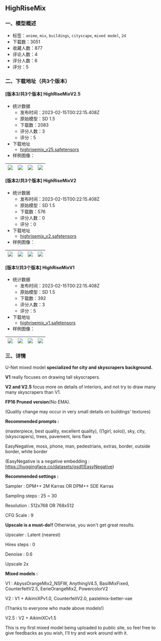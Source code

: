 ## HighRiseMix
### 一、模型概述

- 标签：`anime`, `mix`, `buildings`, `cityscape`, `mixed model`, `2d`
- 下载数：3051
- 收藏人数：877
- 评论人数：4
- 评分人数：6
- 评分：5

### 二、下载地址（共3个版本）

#### [版本3/共3个版本] HighRiseMixV2.5

- 统计数据
  - 发布时间：2023-02-15T00:22:15.408Z
  - 原始模型：SD 1.5
  - 下载数：2083
  - 评分人数：3
  - 评分：5
- 下载地址
  - [highrisemix_v25.safetensors](https://civitai.com/api/download/models/10565)
- 样例图像：

| <img src="https://image.civitai.com/xG1nkqKTMzGDvpLrqFT7WA/49ad73f5-6832-4fc9-14d4-9c416bca8700/width=450/102666.jpeg" /> | <img src="https://image.civitai.com/xG1nkqKTMzGDvpLrqFT7WA/262f2166-cae0-43a3-a792-f6597cfe5100/width=450/102630.jpeg" /> | <img src="https://image.civitai.com/xG1nkqKTMzGDvpLrqFT7WA/6bfe816e-347b-4dc7-1468-a89f9d927c00/width=450/102629.jpeg" /> | <img src="https://image.civitai.com/xG1nkqKTMzGDvpLrqFT7WA/e6fe4881-5e82-4cd2-2f7f-45104e460900/width=450/102628.jpeg" /> |
| ---- | ---- | ---- | ---- |

#### [版本2/共3个版本] HighRiseMixV2

- 统计数据
  - 发布时间：2023-02-15T00:22:15.408Z
  - 原始模型：SD 1.5
  - 下载数：576
  - 评分人数：0
  - 评分：0
- 下载地址
  - [highrisemix_v2.safetensors](https://civitai.com/api/download/models/9616)
- 样例图像：

| <img src="https://image.civitai.com/xG1nkqKTMzGDvpLrqFT7WA/8e75d0c6-f437-4f44-fd0f-2bf9cd6ae100/width=450/92918.jpeg" /> | <img src="https://image.civitai.com/xG1nkqKTMzGDvpLrqFT7WA/7abde6b1-2555-449d-5bd4-2d9eabfb1400/width=450/92917.jpeg" /> | <img src="https://image.civitai.com/xG1nkqKTMzGDvpLrqFT7WA/39776bf6-8a25-490f-c8be-f58817cdb300/width=450/92916.jpeg" /> | <img src="https://image.civitai.com/xG1nkqKTMzGDvpLrqFT7WA/c7fc8c3d-3633-48bf-4087-f9cbe7890200/width=450/92915.jpeg" /> |
| ---- | ---- | ---- | ---- |

#### [版本1/共3个版本] HighRiseMixV1

- 统计数据
  - 发布时间：2023-02-15T00:22:15.408Z
  - 原始模型：SD 1.5
  - 下载数：392
  - 评分人数：3
  - 评分：5
- 下载地址
  - [highrisemix_v1.safetensors](https://civitai.com/api/download/models/8744)
- 样例图像：

| <img src="https://image.civitai.com/xG1nkqKTMzGDvpLrqFT7WA/21570102-7592-49cf-dc1c-98dbfada5d00/width=450/83270.jpeg" /> | <img src="https://image.civitai.com/xG1nkqKTMzGDvpLrqFT7WA/b324c526-cd83-4488-094d-98e50ba08a00/width=450/83277.jpeg" /> | <img src="https://image.civitai.com/xG1nkqKTMzGDvpLrqFT7WA/4b3424fd-730a-4c6d-24f2-499eb4c36800/width=450/83276.jpeg" /> | <img src="https://image.civitai.com/xG1nkqKTMzGDvpLrqFT7WA/0900aa3b-0413-4f0e-dc1d-ac3d4ac9d300/width=450/83275.jpeg" /> |
| ---- | ---- | ---- | ---- |


### 三、详情
<p>U-Net mixed model <strong>specialized for city and skyscrapers background.</strong></p><p></p><p><strong>V1</strong> really focuses on drawing tall skyscrapers.</p><p></p><p><strong>V2 and V2.5</strong> focus more on details of interiors, and not try to draw many many skyscrapers than V1.</p><p></p><p><strong>FP16 Pruned version</strong>(No EMA).</p><p>(Quality change may occur in very small details on buildings' textures)</p><p></p><p><strong>Recommended prompts :</strong></p><p>(masterpiece, best quality, excellent quality), ((1girl, solo)), sky, city, (skyscrapers), trees, pavement, lens flare</p><p></p><p>EasyNegative, moss, phone, man, pedestrians, extras, border, outside border, white border</p><p></p><p>(EasyNegative is a negative embedding : <a target="_blank" rel="ugc" href="https://huggingface.co/datasets/gsdf/EasyNegative">https://huggingface.co/datasets/gsdf/EasyNegative</a>)</p><p></p><p><strong>Recommended settings :</strong></p><p>Sampler : DPM++ 2M Karras OR DPM++ SDE Karras</p><p>Sampling steps : 25 ~ 30</p><p>Resolution : 512x768 OR 768x512</p><p>CFG Scale : 9</p><p></p><p><strong>Upscale is a must-do!! </strong>Otherwise, you won't get great results.</p><p>Upscaler : Latent (nearest)</p><p>Hires steps : 0</p><p>Denoise : 0.6</p><p>Upscale 2x</p><p></p><p><strong>Mixed models :</strong></p><p>V1 : AbyssOrangeMix2_NSFW, AnythingV4.5, BasilMixFixed, CounterfeitV2.5, EerieOrangeMix2, PowercolorV2</p><p>V2 : V1 + AikimiXPv1.0, CounterfeitV2.0, pastelmix-better-vae</p><p>(Thanks to everyone who made above models!)</p><p>V2.5 : V2 + AikimiXCv1.5</p><p></p><p>This is my first mixed model being uploaded to public site, so feel free to give feedbacks as you wish, I'll try and work around with it.</p><p></p>